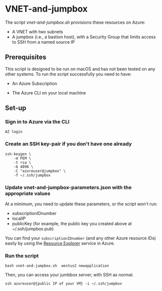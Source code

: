 # VNET-and-jumpbox
The script *vnet-and-jumpbox.sh* provisions these resources on Azure:

* A VNET with two subnets
* A jumpbox (i.e., a bastion host), with a Security Group that limits access to SSH from a named source IP

## Prerequisites
This script is designed to be run on macOS and has not been tested on any other systems. To run the script successfully you need to have:

* An Azure Subscription

* The Azure CLI on your local machine

## Set-up
### Sign in to Azure via the CLI
``AZ login``

### Create an SSH key-pair if you don't have one already
```
ssh-keygen \
    -m PEM \
    -t rsa \
    -b 4096 \
    -C "azureuser@jumpbox" \
    -f ~/.ssh/jumpbox 
```

### Update vnet-and-jumpbox-parameters.json with the appropriate values
At a minimum, you need to update these parameters, or the script won't run:

* subscriptionIDnumber
* localIP
* publicKey (for example, the public key you created above at ~/.ssh/jumpbox.pub)

You can find your ``subscriptionIDnumber`` (and any other Azure resource IDs) easily by using the [Resource Explorer](https://github.com/starkfell/100DaysOfIaC) service in Azure.


### Run the script
``bash vnet-and-jumpbox.sh  westus2 newapplication``

Then, you can access your jumbbox server, with SSH as normal.

``ssh azureuser@{public IP of your VM} -i ~/.ssh/jumpbox``
